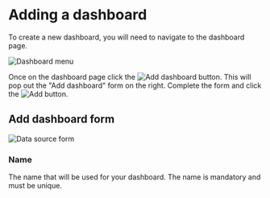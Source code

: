 # Adding a dashboard

To create a new dashboard, you will need to navigate to the dashboard page.

![Dashboard menu](/images/menu-dashboard.png)

Once on the dashboard page click the ![Add dashboard](/images/add-dashboard-button.png) button. This will pop out the "Add dashboard" form on the right. Complete the form and click the ![Add](/images/add-button.png) button.

## Add dashboard form

![Data source form](/images/add-dashboard-form.png)

### Name

The name that will be used for your dashboard. The name is mandatory and must be unique.